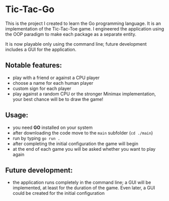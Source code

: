 # Tic-Tac-Go

This is the project I created to learn the Go programming language.
It is an implementation of the Tic-Tac-Toe game. I engineered the application using the OOP paradigm to make each package as a separate entity.

It is now playable only using the command line; future development includes a GUI for the application.

## Notable features:
  - play with a friend or against a CPU player
  - choose a name for each human player
  - custom sign for each player
  - play against a random CPU or the stronger Minimax implementation, your best chance will be to draw the game!

## Usage:
  - you need **GO** installed on your system
  - after downloading the code move to the ``main`` subfolder (``cd ./main``)
  - run by typing ``go run .``
  - after completing the initial configuration the game will begin
  - at the end of each game you will be asked whether you want to play again

## Future development:
  - the application runs completely in the command line; a GUI will be implemented, at least for the duration of the game. Even later, a GUI could be created for the initial configuration